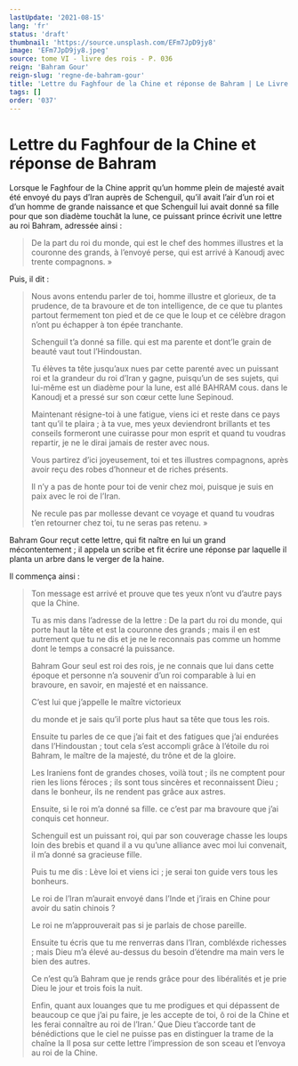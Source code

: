 ```yaml
---
lastUpdate: '2021-08-15'
lang: 'fr'
status: 'draft'
thumbnail: 'https://source.unsplash.com/EFm7JpD9jy8'
image: 'EFm7JpD9jy8.jpeg'
source: tome VI - livre des rois - P. 036
reign: 'Bahram Gour'
reign-slug: 'regne-de-bahram-gour'
title: 'Lettre du Faghfour de la Chine et réponse de Bahram | Le Livre des Rois | Shâhnâmeh'
tags: []
order: '037'
---
```


<!-- LTeX: language=fr -->

# Lettre du Faghfour de la Chine et réponse de Bahram

Lorsque le Faghfour de la Chine apprit qu’un homme plein de majesté avait été envoyé du pays d’Iran auprès de Schenguil, qu’il avait l’air d’un roi et d’un homme de grande naissance et que Schenguil lui avait donné sa fille pour que son diadème touchât la lune, ce puissant prince écrivit une lettre au roi Bahram, adressée ainsi :

> De la part du roi du monde, qui est le chef des hommes illustres et la couronne des grands, à l’envoyé perse, qui est arrivé à Kanoudj avec trente compagnons. »

Puis, il dit :

> Nous avons entendu parler de toi, homme illustre et glorieux, de ta prudence, de ta bravoure et de ton intelligence, de ce que tu plantes partout fermement ton pied et de ce que le loup et ce célèbre dragon n’ont pu échapper à ton épée tranchante.
>
> Schenguil t’a donné sa fille. qui est ma parente et dont’le grain de beauté vaut tout l’Hindoustan.
>
> Tu élèves ta tête jusqu’aux nues par cette parenté avec un puissant roi et la grandeur du roi d’Iran y gagne, puisqu’un de ses sujets, qui lui-même est un diadème pour la lune, est allé BAHRAM cous. dans le Kanoudj et a pressé sur son cœur cette lune Sepinoud.
>
> Maintenant résigne-toi à une fatigue, viens ici et reste dans ce pays tant qu’il te plaira ; à ta vue, mes yeux deviendront brillants et tes conseils formeront une cuirasse pour mon esprit et quand tu voudras repartir, je ne le dirai jamais de rester avec nous.
>
> Vous partirez d’ici joyeusement, toi et tes illustres compagnons, après avoir reçu des robes d’honneur et de riches présents.
>
> Il n’y a pas de honte pour toi de venir chez moi, puisque je suis en paix avec le roi de l’Iran.
>
> Ne recule pas par mollesse devant ce voyage et quand tu voudras t’en retourner chez toi, tu ne seras pas retenu. »

Bahram Gour reçut cette lettre, qui fit naître en lui un grand mécontentement ; il appela un scribe et fit écrire une réponse par laquelle il planta un arbre dans le verger de la haine.

Il commença ainsi :

> Ton message est arrivé et prouve que tes yeux n’ont vu d’autre pays que la Chine.
>
> Tu as mis dans l’adresse de la lettre : De la part du roi du monde, qui porte haut la tête et est la couronne des grands ; mais il en est autrement que tu ne dis et je ne le reconnais pas comme un homme dont le temps a consacré la puissance.
>
> Bahram Gour seul est roi des rois, je ne connais que lui dans cette époque et personne n’a souvenir d’un roi comparable à lui en bravoure, en savoir, en majesté et en naissance.
>
> C’est lui que j’appelle le maître victorieux
>
> du monde et je sais qu’il porte plus haut sa tête que tous les rois.
>
> Ensuite tu parles de ce que j’ai fait et des fatigues que j’ai endurées dans l’Hindoustan ; tout cela s’est accompli grâce à l’étoile du roi Bahram, le maître de la majesté, du trône et de la gloire.
>
> Les Iraniens font de grandes choses, voilà tout ; ils ne comptent pour rien les lions féroces ; ils sont tous sincères et reconnaissent Dieu ; dans le bonheur, ils ne rendent pas grâce aux astres.
>
> Ensuite, si le roi m’a donné sa fille. ce c’est par ma bravoure que j’ai conquis cet honneur.
>
> Schenguil est un puissant roi, qui par son couverage chasse les loups loin des brebis et quand il a vu qu’une alliance avec moi lui convenait, il m’a donné sa gracieuse fille.
>
> Puis tu me dis : Lève loi et viens ici ; je serai ton guide vers tous les bonheurs.
>
> Le roi de l’Iran m’aurait envoyé dans l’Inde et j’irais en Chine pour avoir du satin chinois ?
>
> Le roi ne m’approuverait pas si je parlais de chose pareille.
>
> Ensuite tu écris que tu me renverras dans l’Iran, combléxde richesses ; mais Dieu m’a élevé au-dessus du besoin d’étendre ma main vers le bien des autres.
>
> Ce n’est qu’à Bahram que je rends grâce pour des libéralités et je prie Dieu le jour et trois fois la nuit.
>
> Enfin, quant aux louanges que tu me prodigues et qui dépassent de beaucoup ce que j’ai pu faire, je les accepte de toi, ô roi de la Chine et les ferai connaître au roi de l’Iran.’ Que Dieu t’accorde tant de bénédictions que le ciel ne puisse pas en distinguer la trame de la chaîne la Il posa sur cette lettre l’impression de son sceau et l’envoya au roi de la Chine.
